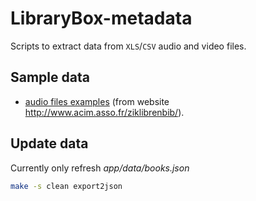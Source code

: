 LibraryBox-metadata
===================

Scripts to extract data from `XLS`/`CSV` audio and video files.

## Sample data
* [audio files examples](http://bandcamp.com/download?id=1202574386&ts=1418671707.1056358664&tsig=0e8c112c83ce883930e91ad486d87222&type=album) (from website http://www.acim.asso.fr/ziklibrenbib/).

## Update data

Currently only refresh _app/data/books.json_
```sh
make -s clean export2json
```  